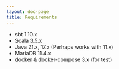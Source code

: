 ```yaml
---
layout: doc-page
title: Requirements
---
```


* sbt 1.10.x
* Scala 3.5.x
* Java 21.x, 17.x (Perhaps works with 11.x)
* MariaDB 11.4.x
* docker & docker-compose 3.x (for test)
